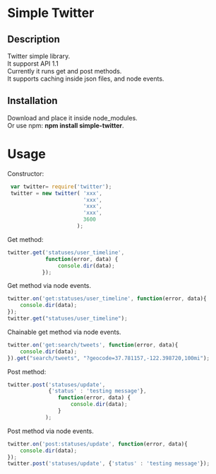 # Simple Twitter

## Description

Twitter simple library.<br>
It supporst API 1.1<br>
Currently it runs get and post methods.<br>
It supports caching inside json files, and node events.

## Installation
Download and place it inside node_modules.<br>
Or use npm: <b>npm install simple-twitter</b>.

# Usage

Constructor:
```javascript
 var twitter= require('twitter');
 twitter = new twitter( 'xxx', 
						'xxx', 
						'xxx',
			 			'xxx',
						3600
		      		  );
```

Get method:
```javascript
twitter.get('statuses/user_timeline',  
			function(error, data) {
				console.dir(data);
		   });
```
Get method via node events.
```javascript
twitter.on('get:statuses/user_timeline', function(error, data){
	console.dir(data);
});
twitter.get("statuses/user_timeline");
```

Chainable get method via node events.
```javascript
twitter.on('get:search/tweets', function(error, data){
	console.dir(data);
}).get("search/tweets", "?geocode=37.781157,-122.398720,100mi");
```

Post method:
```javascript
twitter.post('statuses/update',
			 {'status' : 'testing message'},  
				function(error, data) {
					console.dir(data);
				}
			);	
```
Post method via node events.
```javascript
twitter.on('post:statuses/update', function(error, data){
	console.dir(data);
});
twitter.post('statuses/update', {'status' : 'testing message'});
```

